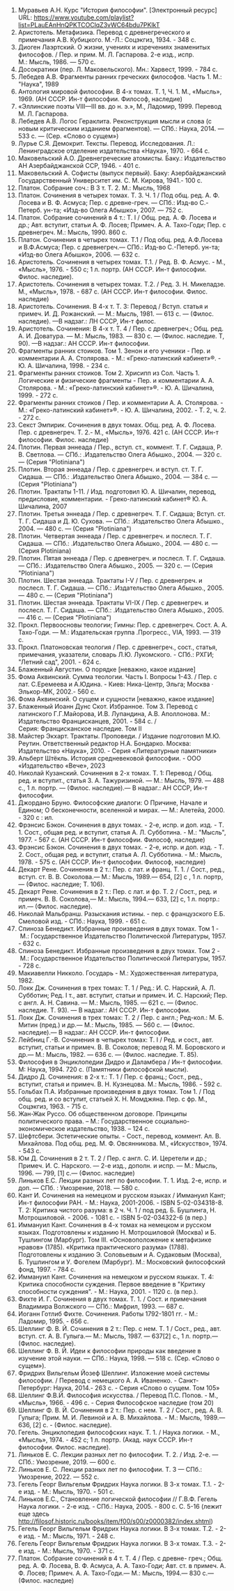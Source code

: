 1. Муравьев А.Н. Курс "История философии". [Электронный ресурс] URL: https://www.youtube.com/playlist?list=PLauEAnHnQPKTCOClqZ3vWC64bdu7PKlkT
2. Аристотель. Метафизика. Перевод с древнегреческого и примечания А.В. Кубицкого. М.-Л.: Соцэкгиз, 1934. - 348 с.
3. Диоген Лаэртский. О жизни, учениях и изречениях знаменитых философов. / Пер. и прим. М. Л. Гаспарова. 2-е изд., испр. М.: Мысль, 1986. — 570 с.
4. Досократики (пер. Л. Маковельского). Мн.: Харвест, 1999. - 784 с.
5. Лебедев А.В. Фрагменты ранних греческих философов. Часть 1. М.: "Наука", 1989
6. Антология мировой философии. В 4-х томах. Т. 1, Ч. 1. М., «Мысль», 1969. (АН СССР. Ин-т философии. Философ, наследие)
7. «Эллинские поэты VIII—III вв. до н. э.», М., Ладомир, 1999. Перевод М. Л. Гаспарова.
8. Лебедев А.В. Логос Гераклита. Реконструкция мысли и слова (с новым критическим изданием фрагментов). — СПб.: Наука, 2014. — 533 с. — (Сер. «Слово о сущем»)
9. Лурье С.Я. Демокрит. Тексты. Перевод. Исследования. Л.: Ленинградское отделение издательства «Наука», 1970. - 664 с.
10. Маковельский А.О. Древнегреческие атомисты. Баку.: Издательство АН Азербайджанской ССР, 1946. - 401 с.
11. Маковельский А. Софисты (выпуск первый). Баку: Азербайджанский Государственный Университет им. С. М. Кирова, 1941.- 100 с.
12. Платон. Собрание соч.: В 3 т. Т. 2. М.: Мысль, 1968
13. Платон. Сочинения в четырех томах. Т. 3. Ч. 1 / Под общ. ред. А. Ф. Лосева и В. Ф. Асмуса; Пер. с древне-греч. — СПб.: Изд-во С.-Петерб. ун-та; «Изд-во Олега Абышко», 2007. — 752 с.
14. Платон. Собрание сочинений в 4 т.: Т. І / Общ. ред. А. Ф. Лосева и др.; Авт. вступит, статьи А. Ф. Лосев; Примеч. А. А. Тахо-Годи; Пер. с древнегреч. М.: Мысль, 1990. 860 с.
15. Платон. Сочинения в четырех томах. Т.1 / Под общ. ред. А.Ф.Лосева и В.Ф.Асмуса; Пер. с древнегреч.— СПб.: Изд-во С.-Петерб. ун-та; «Изд-во Олега Абышко», 2006. — 632 с.
16. Аристотель. Сочинения в четырех томах. Т.1. / Ред. В. Ф. Асмус. - М., «Мысль», 1976. - 550 с; 1 л. портр. (АН СССР. Ин-т философии. Филос. наследие).
17. Аристотель. Сочинения в четырех томах. Т.2. / Ред. 3. Н. Микеладзе. М., «Мысль», 1978. - 687 с. (АН СССР. Ин-т философии. Филос. наследие)
18. Аристотель. Сочинения. В 4-х т. Т. 3: Перевод / Вступ. статья и примеч. И. Д. Рожанский. — М.: Мысль, 1981. — 613 с. — (Филос. наследие). —В надзаг.: ЛН СССР, Ин-т филос.
19. Аристотель. Сочинения: В 4-х т. Т. 4 / Пер. с древнегреч.; Общ. ред. А. И. Доватура. — М.: Мысль, 1983. — 830 с. — (Филос. наследие. Т, 90). —В надзаг.: АН СССР. Ин-т философии.
20. Фрагменты ранних стоиков. Том 1. Зенон и его ученики - Пер. и комментарии А. А. Столярова. - М.: «Греко-латинский кабинет»®. - Ю. А. Шичалина, 1998. - 234 с.
21. Фрагменты ранних стоиков. Том 2. Хрисипп из Сол. Часть 1. Логические и физические фрагменты - Пер. и комментарии А. А. Столярова. - М.: «Греко-латинский кабинет»®. - Ю. А. Шичалина, 1999. - 272 с.
22. Фрагменты ранних стоиков / Пер. и комментарии А. А. Столярова. - М.: «Греко-латинский кабинет»®. - Ю. А. Шичалина, 2002. - Т. 2, ч. 2. - 272 с.
23. Секст Эмпирик. Сочинения в двух томах. Общ. ред. А. Ф. Лосева. Пер. с древнегреч. Т. 2.- М., «Мысль», 1976. 421 с. (АН СССР. Ин-т философии. Филос. наследие)
24. Плотин. Первая эннеада / Пер., вступ. ст., коммент. Т. Г. Сидаша, Р. В. Светлова. — СПб.: .Издательство Олега Абышко., 2004. — 320 с. — (Серия "Plotiniana")
25. Плотин. Вторая эннеада / Пер. с древнегреч. и вступ. ст. Т. Г. Сидаша. — СПб.: .Издательство Олега Абышко., 2004. — 384 с. — (Серия "Plotiniana")
26. Плотин. Трактаты 1-11. / Изд. подготовил Ю. А. Шичалин, перевод, предисловие, комментарии. - Греко-латинский кабинет® Ю. А. Шичалина, 2007
27. Плотин. Третья эннеада / Пер. с древнегреч. Т. Г. Сидаша; Вступ. ст. Т. Г. Сидаша и Д. Ю. Сухова. — СПб.: .Издательство Олега Абышко., 2004. — 480 с. — (Серия "Plotiniana")
28. Плотин. Четвертая эннеада / Пер. с древнегреч. и послесл. Т. Г. Сидаша. — СПб.: .Издательство Олега Абышко., 2004. — 480 с. — (Серия Plotiniana)
29. Плотин. Пятая эннеада / Пер. с древнегреч. и послесл. Т. Г. Сидаша. — СПб.: .Издательство Олега Абышко., 2005. — 320 с. — (Серия "Plotiniana")
30. Плотин. Шестая эннеада. Трактаты I-V / Пер. с древнегреч. и послесл. Т. Г. Сидаша. — СПб.: .Издательство Олега Абышко., 2005. — 480 с. — (Серия "Plotiniana")
31. Плотин. Шестая эннеада. Трактаты VI-IX / Пер. с древнегреч. и послесл. Т. Г. Сидаша. — СПб.: .Издательство Олега Абышко., 2005. — 416 с. — (Серия "Plotiniana")
32. Прокл. Первоосновы теологии; Гимны: Пер. с древнегреч. Сост. А. А. Тахо-Годи. — М.: Издательская группа .Прогресс., VIA, 1993. — 319 с.
33. Прокл. Платоновская теология / Пер. с древнегреч., сост., статья, примечания, указатели, словарь Л.Ю. Лукомского. - СПб.: РХГИ; "Летний сад", 2001. - 624 с.
34. Блаженный Августин. О порядке [неважно, какое издание]
35. Фома Аквинский. Сумма теологии. Часть I. Вопросы 1-43. / Пер. с лат. С.Еремеева и А.Юдина. - Киев: Ника-Центр, Эльга; Москва · Элькор-МК, 2002.- 560 с.
36. Фома Аквинский. О сущем и сущности [неважно, какое издание]
37. Блаженный Иоанн Дунс Скот. Избранное. Том 3. Перевод с латинского Г.Г.Майорова, И.В. Лупандина, А.В. Аполлонова. М.: Издательство Францисканцев, 2001. - 584 с. / Серия: Францисканское наследие. Том II
38. Майстер Экхарт. Трактаты. Проповеди. / Издание подготовил М.Ю. Реутин. Ответственный редактор H.A. Бондарко. Москва: Издательство «Наука», 2010. - Серия «Литературные памятники»
39. Альберт Штёкль. История средневековой философии. - ООО «Издательство «Вече», 2023
40. Николай Кузанский. Сочинения в 2-х томах. Т. 1: Перевод / Общ. ред. и вступит., статья 3. А. Тажуризиной. — М.: Мысль, 1979. — 488 с., 1 л. портр. — (Филос. наследие).— В надзаг.: АН СССР, Ин-т философии.
41. Джордано Бруно. Философские диалоги: О Причине, Начале и Едином; О бесконечности, вселенной и мирах. — М.: Алетейа, 2000. - 320 с : ил.
42. Фрэнсис Бэкон. Сочинения в двух томах. - 2-е, испр. и доп. изд. - Т. 1. Сост., общая ред. и вступит, статья А. Л. Субботина. - М.: "Мысль", 1977. - 567 с. (АН СССР. Ин-т философии. Философ, наследие)
43. Фрэнсис Бэкон. Сочинения в двух томах. - 2-е, испр. и доп. изд. - Т. 2. Сост., общая ред. и вступит, статья А. Л. Субботина. - М.: Мысль, 1978. - 575 с. (АН СССР. Ин-т философии. Философ, наследие)
44. Декарт Рене. Сочинения в 2 т.: Пер. с лат. и франц. Т. 1. / Сост., ред., вступ. ст. В. В. Соколова.— М.: Мысль, 1989.— 654, [2] с , 1 л. портр,— (Филос. наследие; Т. 106).
45. Декарт Рене. Сочинения в 2 т.: Пер. с лат. и фр. Т. 2 / Сост., ред. и примеч. В. В. Соколова,— М.: Мысль, 1994.— 633, [2] с, 1 л. портр.: ил.— (Филос. наследие).
46. Николай Мальбранш. Разыскания истины. - пер. с французского Е.Б. Смеловой изд. - СПб.: Наука, 1999. - 651 с.
47. Спиноза Бенедикт. Избранные произведения в двух томах. Том 1 - М.: Государственное Издательство Политической Литературы, 1957. - 632 с.
48. Спиноза Бенедикт. Избранные произведения в двух томах. Том 2 - М.: Государственное Издательство Политической Литературы, 1957. - 728 с.
49. Макиавелли Никколо. Государь - М.: Художественная литература, 1982.
50. Локк Дж. Сочинения в трех томах: Т. 1 / Ред.: И. С. Нарский, А. Л. Субботин; Ред. I т., авт. вступит, статьи и примеч. И. С. Нарский; Пер. с англ. А. Н. Савина. — М.: Мысль, 1985. — 621 с. — (Филос. наследие. Т. 93). — В надзаг.: АН СССР. Ин-т философии.
51. Локк Дж. Сочинения в трех томах: Т. 2 / Пер. с англ.; Ред-кол.: М. Б. Митин (пред.) и др.— М.: Мысль, 1985. — 560 с. — (Филос. наследие).— В надзаг.: АН СССР. Ин-т философии.
52. Лейбниц Г.-В. Сочинения в четырех томах: Т. I / Ред. и сост., авт. вступит, статьи и примеч. В. В. Соколов; перевод Я. М. Боровского и др.— М.: Мысль, 1982. — 636 с. — (Филос. наследие. Т. 85).
53. Философия в Энциклопедии Дидро и Даламбера / Ин-т философии. М: Наука, 1994. 720 с. (Памятники философской мысли).
54. Дидро Д. Сочинения: в 2-х т.: Т. 1 / Пер. с франц.; Сост., ред., вступит, статья и примеч. В. Н. Кузнецова. М.: Мысль, 1986. - 592 с.
55. Гольбах П.А. Избранные произведения в двух томах. Том 1. / Под общ. ред. и со вступит, статьей X. Н. Момджяна. Пер. с фр. М., Соцэкгиз, 1963. - 715 с.
56. Жан-Жак Руссо. Об общественном договоре. Принципы политического права. – М.: Государственное социально-экономическое издательство, 1938. – 124 с.
57. Шефтсбери. Эстетические опыты. - Сост., перевод, коммент. Ал. В. Михайлова. Под общ. ред. М. Ф. Овсянникова. М., «Искусство», 1974. - 543 с.
58. Юм Д. Сочинения в 2 т. Т. 2 / Пер. с англ. С. И. Церетели и др.; Примеч. И. С. Нарского. — 2-е изд., дополн. и испр. — М.: Мысль, 1996. — 799, [1] с.— (Филос. наследие)
59. Линьков Е.С. Лекции разных лет по философии. Т. 1. Изд. 2-е, испр. и доп. — СПб. : Умозрение, 2018. — 580 с.
60. Кант И. Сочинения на немецком и русском языках / Иммануил Кант; Ин-т философии РАН. - М.: Наука, 2001-2006. - ISBN 5-02-034318-8. Т. 2: Критика чистого разума: в 2 ч. Ч. 1 / под ред. Б. Бушлинга, Н. Мотрошиловой. - 2006. - 1081 с. - ISBN 5-02-034322-6 (в пер.)
61. Иммануил Кант. Сочинения в 4-х томах на немецком и русском языках. Подготовлены к изданию Н. Мотрошиловой (Москва) и Б. Тушлингом (Марбург). Том III. «Основоположение к метафизике нравов» (1785). «Критика практического разума» (1788). Подготовлены к изданию Э. Соловьевым и А. Судаковым (Москва), Б. Тушлингом и У. Фогелем (Марбург). М.: Московский философский фонд, 1997. - 784 с.
62. Иммануил Кант. Сочинения на немецком и русском языках. Т. 4: Критика способности суждения. Первое введение в "Критику способности суждения". - М.: Наука, 2001. - 1120 с. (в пер.).
63. Фихте И. Г. Сочинения в двух томах. Т. 1. / Сост. и примечания Владимира Волжского — СПб.: Мифрил, 1993. — 687 с.
64. Иоганн Готлиб Фихте. Сочинения. Работы 1792-1801 гг. - М.: Ладомир, 1995. - 656 с.
65. Шеллинг Φ. В. Й. Сочинения в 2 т.: Пер. с нем. Т. 1 / Сост., ред., авт. вступ. ст. А. В. Гулыга.— М.: Мысль, 1987. — 637[2] с., 1 л. портр.— (Филос. наследие).
66. Шеллинг Ф. В. Й. Идеи к философии природы как введение в изучение этой науки. — СПб.: Наука, 1998. — 518 с. (Сер. «Слово о сущем»).
67. Фридрих Вильгельм Йозеф Шеллинг. Изложение моей системы философии. / Перевод с немецкого А. А. Иваненко. - Санкт-Петербург: Наука, 2014.- 263 с. - Серия «Слово о сущем. Том 105»
68. Шеллинг Ф.В.Й. Философия искусства. / Перевод П.С. Попов. - М., «Мысль», 1966. - 496 с. - Серия Философское наследие (том 20)
69. Шеллинг Φ. В. Й. Сочинения в 2 т.: Пер. с нем. Т. 2 / Сост., ред. А. В. Гулыга; Прим. М. И. Левиной и А. В. Михайлова. - М.: Мысль, 1989.— 636, [2] с. - (Филос. наследие).
70. Гегель. Энциклопедия философских наук. Т. 1. / Наука логики. - М., «Мысль», 1974. - 452 с; 1 л. портр. (Акад. наук СССР. Ин-т философии. Филос. наследие).
71. Линьков Е. С. Лекции разных лет по философии. Т. 2. / Изд. 2-е. — СПб.: Умозрение, 2019. — 600 с.
72. Линьков Е. С. Лекции разных лет по философии. Т. 3 — СПб.: Умозрение, 2022. — 552 c.
73. Гегель Георг Вильгельм Фридрих Наука логики. В 3-х томах. Т.1. - 2-е изд. - М.: Мысль, 1970. - 501 с.
74. Линьков Е.С., Становление логической философии // Г.В.Ф. Гегель Наука логики. - 2-е изд. - СПб.: Наука, 2005. - 800 с. С. 5-16 (лежит еще здесь http://filosof.historic.ru/books/item/f00/s00/z0000382/index.shtml)
75. Гегель Георг Вильгельм Фридрих Наука логики. В 3-х томах. Т.2. - 2-е изд. - М.: Мысль, 1971. - 248 с.
76. Гегель Георг Вильгельм Фридрих Наука логики. В 3-х томах. Т.3. - 2-е изд. - М.: Мысль, 1970. - 371 с.
77. Платон. Собрание сочинений в 4 т. Т. 4 / Пер. с древне- греч.; Общ. ред. А. Ф. Лосева, В. Ф. Асмуса, А. А. Тахо-Годи; Авт. ст. в примеч. А. Ф. Лосев; Примеч. А. А. Тахо-Годи.— М.: Мысль, 1994.— 830 с.— (Филос. наследие)